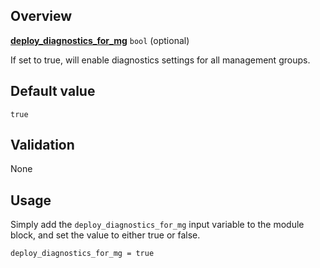 <!-- markdownlint-disable first-line-h1 -->
## Overview

[**deploy_diagnostics_for_mg**](#overview) `bool` (optional)

If set to true, will enable diagnostics settings for all management groups.

## Default value

`true`

## Validation

None

## Usage

Simply add the `deploy_diagnostics_for_mg` input variable to the module block, and set the value to either true or false.

```hcl
deploy_diagnostics_for_mg = true
```

[//]: # "************************"
[//]: # "INSERT LINK LABELS BELOW"
[//]: # "************************"

